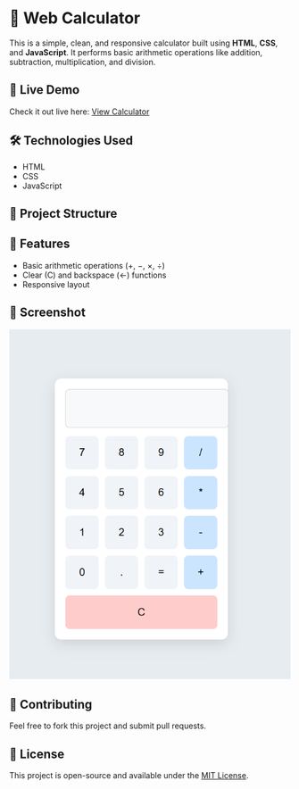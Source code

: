 # 🔢 Web Calculator

This is a simple, clean, and responsive calculator built using **HTML**, **CSS**, and **JavaScript**. It performs basic arithmetic operations like addition, subtraction, multiplication, and division. 

## 🚀 Live Demo

Check it out live here: [View Calculator](https://n-d-yogeshwar.github.io/CALCULATOR)

## 🛠️ Technologies Used

- HTML
- CSS
- JavaScript

## 📂 Project Structure


## 🧠 Features

- Basic arithmetic operations (+, −, ×, ÷)
- Clear (C) and backspace (←) functions
- Responsive layout

## 📸 Screenshot

![Calculator Screenshot](https://github.com/N-D-Yogeshwar/CALCULATOR/raw/main/screenshot.png)

## 🤝 Contributing

Feel free to fork this project and submit pull requests.

## 📄 License

This project is open-source and available under the [MIT License](LICENSE).
